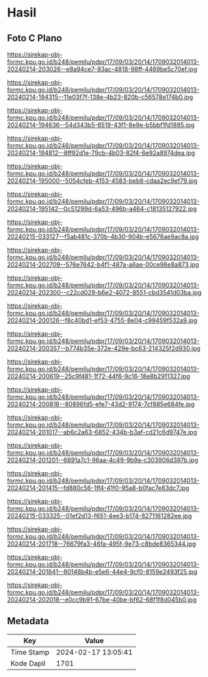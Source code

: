 # Hasil

## Foto C Plano

https://sirekap-obj-formc.kpu.go.id/b248/pemilu/pdpr/17/09/03/20/14/1709032014013-20240214-203026--e8a94ce7-83ac-4818-98ff-4469be5c70ef.jpg

https://sirekap-obj-formc.kpu.go.id/b248/pemilu/pdpr/17/09/03/20/14/1709032014013-20240214-194315--11e03f7f-138e-4b23-820b-c56578e174b0.jpg

https://sirekap-obj-formc.kpu.go.id/b248/pemilu/pdpr/17/09/03/20/14/1709032014013-20240214-194636--54d343b5-6519-43f1-8e9e-b5bbf1fd1885.jpg

https://sirekap-obj-formc.kpu.go.id/b248/pemilu/pdpr/17/09/03/20/14/1709032014013-20240214-194812--8ff92d1e-79cb-4b03-82f4-6e92a8974dea.jpg

https://sirekap-obj-formc.kpu.go.id/b248/pemilu/pdpr/17/09/03/20/14/1709032014013-20240214-195000--5054cfeb-4153-4583-beb8-cdaa2ec9ef79.jpg

https://sirekap-obj-formc.kpu.go.id/b248/pemilu/pdpr/17/09/03/20/14/1709032014013-20240214-195142--0c51299d-6a53-496b-a464-c18135127922.jpg

https://sirekap-obj-formc.kpu.go.id/b248/pemilu/pdpr/17/09/03/20/14/1709032014013-20240215-033127--f5ab481c-370b-4b30-904b-e5676ae9ac8a.jpg

https://sirekap-obj-formc.kpu.go.id/b248/pemilu/pdpr/17/09/03/20/14/1709032014013-20240214-202709--576e7642-b4f1-487a-a6ae-00ce98e8a873.jpg

https://sirekap-obj-formc.kpu.go.id/b248/pemilu/pdpr/17/09/03/20/14/1709032014013-20240214-202300--c22cd029-b6e2-4072-8551-cbd3541d03ba.jpg

https://sirekap-obj-formc.kpu.go.id/b248/pemilu/pdpr/17/09/03/20/14/1709032014013-20240214-200126--f8c40bd1-ef53-4755-8e04-c99459f532a9.jpg

https://sirekap-obj-formc.kpu.go.id/b248/pemilu/pdpr/17/09/03/20/14/1709032014013-20240214-200357--b774b35e-372e-429e-bc63-214325f2d930.jpg

https://sirekap-obj-formc.kpu.go.id/b248/pemilu/pdpr/17/09/03/20/14/1709032014013-20240214-200619--25c9f481-1f72-44f6-9c16-18e8b2911327.jpg

https://sirekap-obj-formc.kpu.go.id/b248/pemilu/pdpr/17/09/03/20/14/1709032014013-20240214-200818--80896fd5-efe7-43d2-9174-7cf885e684fe.jpg

https://sirekap-obj-formc.kpu.go.id/b248/pemilu/pdpr/17/09/03/20/14/1709032014013-20240214-201017--ab6c2a63-6852-434b-b3af-cd21c6d9747e.jpg

https://sirekap-obj-formc.kpu.go.id/b248/pemilu/pdpr/17/09/03/20/14/1709032014013-20240214-201201--6891a7c1-96aa-4c49-9b9a-c303906d397b.jpg

https://sirekap-obj-formc.kpu.go.id/b248/pemilu/pdpr/17/09/03/20/14/1709032014013-20240214-201415--fd880c56-1ff4-41f0-95a8-b0fac7e83dc7.jpg

https://sirekap-obj-formc.kpu.go.id/b248/pemilu/pdpr/17/09/03/20/14/1709032014013-20240215-033325--01ef2d13-f651-4ee3-b174-8271161282ee.jpg

https://sirekap-obj-formc.kpu.go.id/b248/pemilu/pdpr/17/09/03/20/14/1709032014013-20240214-201718--76679fa3-46fa-495f-9e73-c8bde8365344.jpg

https://sirekap-obj-formc.kpu.go.id/b248/pemilu/pdpr/17/09/03/20/14/1709032014013-20240214-201841--80148b4b-e5e6-44e4-9cf0-8159e2493f25.jpg

https://sirekap-obj-formc.kpu.go.id/b248/pemilu/pdpr/17/09/03/20/14/1709032014013-20240214-202018--e0cc9b91-67be-40be-bf62-68f1f8d045b0.jpg


## Metadata

| Key        | Value               |
| ---------- | ------------------- |
| Time Stamp | 2024-02-17 13:05:41 |
| Kode Dapil | 1701                |



